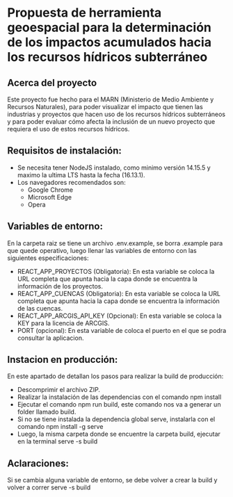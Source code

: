 # Propuesta de herramienta geoespacial para la determinación de los impactos acumulados hacia los recursos hídricos subterráneo  

## Acerca del proyecto  
Este proyecto fue hecho para el MARN (Ministerio de Medio Ambiente y Recursos Naturales), para poder visualizar el impacto que tienen las industrias y proyectos que hacen uso de los recursos hídricos subterráneos y para poder evaluar cómo afecta la inclusión de un nuevo proyecto que requiera el uso de estos recursos hídricos.

## Requisitos de instalación:
- Se necesita tener NodeJS instalado, como minimo versión 14.15.5 y maximo la ultima LTS hasta la fecha (16.13.1).  
- Los navegadores recomendados son:
  -  Google Chrome
  -  Microsoft Edge
  -  Opera
  
## Variables de entorno:    
En la carpeta raiz se tiene un archivo .env.example, se borra .example para que quede operativo, luego llenar las variables de entorno con las siguientes especificaciones:    
- REACT_APP_PROYECTOS (Obligatoria): En esta variable se coloca la URL completa que apunta hacia la capa donde se encuentra la información de los proyectos.
- REACT_APP_CUENCAS (Obligatoria): En esta variable se coloca la URL completa que apunta hacia la capa donde se encuentra la información de las cuencas.
- REACT_APP_ARCGIS_API_KEY (Opcional): En esta variable se coloca la KEY para la licencia de ARCGIS.
- PORT (opcional): En esta variable de coloca el puerto en el que se podra consultar la aplicacion.

## Instacion en producción:
En este apartado de detallan los pasos para realizar la build de producción:
- Descomprimir el archivo ZIP.
- Realizar la instalación de las dependencias con el comando npm install
- Ejecutar el comando npm run build, este comando nos va a generar un folder llamado build.
- Si no se tiene instalada la dependencia global serve, instalarla con el comando npm install -g serve
- Luego, la misma carpeta donde se encuentre la carpeta build, ejecutar en la terminal serve -s build

## Aclaraciones:
Si se cambia alguna variable de entorno, se debe volver a crear la build y volver a correr serve -s build
